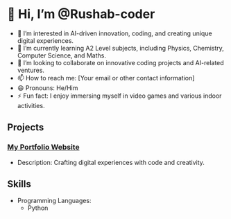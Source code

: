 # 👋 Hi, I’m @Rushab-coder

- 👀 I’m interested in AI-driven innovation, coding, and creating unique digital experiences.
- 🌱 I’m currently learning A2 Level subjects, including Physics, Chemistry, Computer Science, and Maths.
- 💞️ I’m looking to collaborate on innovative coding projects and AI-related ventures.
- 📫 How to reach me: [Your email or other contact information]
- 😄 Pronouns: He/Him
- ⚡ Fun fact: I enjoy immersing myself in video games and various indoor activities.

## Projects
### [My Portfolio Website](https://rushabkaraniaportfolio.netlify.app/)
- Description: Crafting digital experiences with code and creativity.



## Skills
- Programming Languages: 
  - Python


